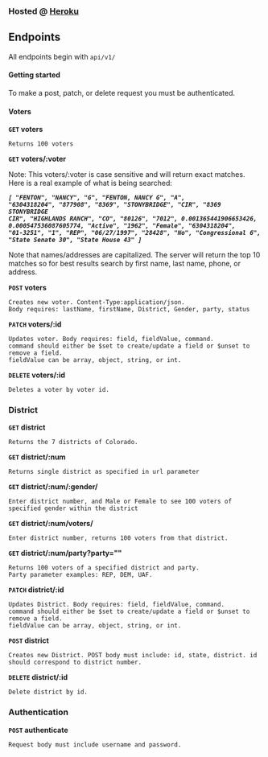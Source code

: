 
### Hosted @ [Heroku](https://voter-data.herokuapp.com/api/v1/voters)

## Endpoints

All endpoints begin with <code>api/v1/</code>

#### Getting started

To make a post, patch, or delete request you must be authenticated.

#### Voters
**<code>GET</code> voters**

    Returns 100 voters 

**<code>GET</code> voters/:voter**

Note: This voters/:voter is case sensitive and will return exact matches.
Here is a real example of what is being searched:

 ***<code>[
  "FENTON",
  "NANCY",
  "G",
  "FENTON, NANCY G",
  "A",
  "6304318204",
  "877908",
  "8369",
  "STONYBRIDGE",
  "CIR",
  "8369 STONYBRIDGE CIR",
  "HIGHLANDS RANCH",
  "CO",
  "80126",
  "7012",
  0.001365441906653426,
  0.000547536087605774,
  "Active",
  "1962",
  "Female",
  "6304318204",
  "01-3251",
  "1",
  "REP",
  "06/27/1997",
  "28428",
  "No",
  "Congressional 6",
  "State Senate 30",
  "State House 43"
]</code>***

Note that names/addresses are capitalized. The server will return the top 10 matches so for best results search by first name, last name, phone, or address.

**<code>POST</code> voters**

    Creates new voter. Content-Type:application/json.
    Body requires: lastName, firstName, District, Gender, party, status

**<code>PATCH</code> voters/:id**

    Updates voter. Body requires: field, fieldValue, command. 
    command should either be $set to create/update a field or $unset to remove a field.
    fieldValue can be array, object, string, or int. 

**<code>DELETE</code> voters/:id**

    Deletes a voter by voter id. 

### District

**<code>GET</code> district**

    Returns the 7 districts of Colorado.

**<code>GET</code> district/:num**
    
    Returns single district as specified in url parameter

**<code>GET</code> district/:num/:gender/**

    Enter district number, and Male or Female to see 100 voters of specified gender within the district

**<code>GET</code> district/:num/voters/**

    Enter district number, returns 100 voters from that district.

**<code>GET</code> district/:num/party?party=""**
    
    Returns 100 voters of a specified district and party.
    Party parameter examples: REP, DEM, UAF.

**<code>PATCH</code> district/:id**

    Updates District. Body requires: field, fieldValue, command. 
    command should either be $set to create/update a field or $unset to remove a field.
    fieldValue can be array, object, string, or int. 

**<code>POST</code> district**

    Creates new District. POST body must include: id, state, district. id should correspond to district number. 

**<code>DELETE</code> district/:id**
    
    Delete district by id. 

### Authentication

**<code>POST</code> authenticate**

    Request body must include username and password.
